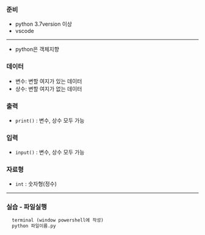 ### 준비  
- python 3.7version 이상  
- vscode  

- - -  
- python은 객체지향  

### 데이터  
- 변수: 변할 여지가 있는 데이터  
- 상수: 변할 여지가 없는 데이터  

### 출력  
- `print()` : 변수, 상수 모두 가능  

### 입력  
- `input()` : 변수, 상수 모두 가능

### 자료형  
- `int` : 숫자형(정수)  

- - -  
### 실습 - 파일실행  
```python
  terminal (window powershell에 작성)
  python 파일이름.py
```

